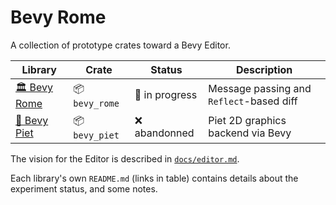 # Bevy Rome

A collection of prototype crates toward a Bevy Editor.

| Library | Crate | Status | Description |
|---|---|---|---|
| [🏛️ Bevy Rome](#🏛️-bevy-rome) | 📦 `bevy_rome` | 🚧 in progress | Message passing and `Reflect`-based diff |
| [🎨 Bevy Piet](#🎨-bevy-piet) | 📦 `bevy_piet` | ❌ abandonned | Piet 2D graphics backend via Bevy |

The vision for the Editor is described in [`docs/editor.md`](./docs/editor.md).

Each library's own `README.md` (links in table) contains details about the experiment status, and some notes.
